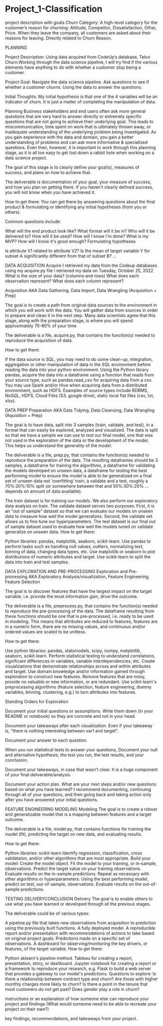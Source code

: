 # Project_1-Classification
project description with goals
Churn Category: A high-level category for the customer’s reason for churning: Attitude, Competitor, Dissatisfaction, Other, Price. When they leave the company, all customers are asked about their reasons for leaving. Directly related to Churn Reason.



PLANNING

Project Description:  Using data acquired from CodeUp’s database, Telco Churn.Working through the data science pipeline, I will try find if the various elements have anything to do with whether a customer stop being a customer.

Project Goal: Navigate the data science pipeline.  Ask questions to see if whether a customer churns. Using the data to answer the questions.

Initial Thoughts: My initial hypothesis is that one of the 4 variables will be an indicator of churn.  It is just a matter of completing the manipulation of data.

Planning
Business stakeholders and end users often ask more general questions that are very hard to answer directly or extremely specific questions that are not going to achieve their underlying goal. This leads to miscommunication, time spent on work that is ultimately thrown away, or inadequate understanding of the underlying problem being investigated. As you gain experience with the data and domain, you gain a better understanding of problems and can ask more informative & specialized questions. Even then, however, it is important to work through this planning stage, as it is all too easy to get lost down a rabbit hole when working on a data science project.

The goal of this stage is to clearly define your goal(s), measures of success, and plans on how to achieve that.

The deliverable is documentation of your goal, your measure of success, and how you plan on getting there. If you haven't clearly defined success, you will not know when you have achieved it.

How to get there: You can get there by answering questions about the final product & formulating or identifying any initial hypotheses (from you or others).

Common questions include:

What will the end product look like?
What format will it be in?
Who will it be delivered to?
How will it be used?
How will I know I'm done?
What is my MVP?
How will I know it's good enough?
Formulating hypotheses

Is attribute V1 related to attribute V2?
Is the mean of target variable Y for subset A significantly different from that of subset B?
...




DATA ACQUISITION
Acquire
I retrieved my data from the Codeup databases using my acquire.py file
I retrieved my data on Tuesday, October 25, 2022
What is the size of your data? (columns and rows)
What does each observation represent?
What does each column represent?

Acquisition
AKA Data Gathering, Data Import, Data Wrangling (Acquisition + Prep)

The goal is to create a path from original data sources to the environment in which you will work with the data. You will gather data from sources in order to prepare and clean it in the next step. Many data scientists agree that this stage, along with the preparation stage, is where you will spend approximately 70-80% of your time.

The deliverable is a file, acquire.py, that contains the function(s) needed to reproduce the acquisition of data.

How to get there:

If the data source is SQL, you may need to do some clean-up, integration, aggregation or other manipulation of data in the SQL environment before reading the data into your python environment.
Using the Python library pandas, acquire the data into a dataframe using a function that reads from your source type, such as pandas.read_csv for acquiring data from a csv.
You may use Spark and/or Hive when acquiring data from a distributed environment, such as HDFS.
Examples of source types include RDBMS, NoSQL, HDFS, Cloud Files (S3, google drive), static local flat files (csv, txt, xlsx).

DATA PREP
Preparation
AKA Data Tidying, Data Cleansing, Data Wrangling (Aquisition + Prep)

The goal is to have data, split into 3 samples (train, validate, and test), in a format that can easily be explored, analyzed and visualized. The data is split so that we have a sample we can use to test our final model, one that was not used in the exploration of the data or the development of the model. This helps us understand the generality of the model.

The deliverable is a file, prep.py, that contains the function(s) needed to reproduce the preparation of the data. The resulting dataframes should be 3 samples, a dataframe for training the algorithms, a dataframe for validating the models developed on unseen data, a dataframe for testing the best performing model to ensure the model is able to be generalized on a final set of unseen data not 'overfitting' train, a validate and a test, roughly a 70%:20%:10% split (or somewhere between that and 50%:30%:20% ... depends on amount of data available).

The train dataset is for training our models. We also perform our exploratory data analysis on train.
The validate dataset serves two purposes. First, it is an "out of sample" dataset so that we can evaluate our models on unseen data to measure how well the model generalizes. Second, the validate set allows us to fine tune our hyperparameters.
The test dataset is our final out of sample dataset used to evaluate how well the models tuned on validate generalize on unseen data.
How to get there:

Python libraries: pandas, matplotlib, seaborn, scikit-learn.
Use pandas to perform tasks such as handling null values, outliers, normalizing text, binning of data, changing data types, etc.
Use matplotlib or seaborn to plot distributions of numeric attributes and target.
Use scikit-learn to split the data into train and test samples.

DATA EXPLORATION AND PRE-PROCESSING
Exploration and Pre-processing
AKA Exploratory Analysis/visualization, Feature Engineering, Feature Selection

The goal is to discover features that have the largest impact on the target variable, i.e. provide the most information gain, drive the outcome.

The deliverable is a file, preprocess.py, that contains the function(s) needed to reproduce the pre-processing of the data. The dataframe resulting from these functions should be one that is pre-processed, i.e. ready to be used in modeling. This means that attributes are reduced to features, features are in a numeric form, there are no missing values, and continuous and/or ordered values are scaled to be unitless.

How to get there:

Use python libraries: pandas, statsmodels, scipy, numpy, matplotlib, seaborn, scikit-learn.
Perform statistical testing to understand correlations, significant differences in variables, variable interdependencies, etc.
Create visualizations that demonstrate relationships across and within attributes and target.
Use domain knowledge and/or information gained through exploration to construct new features.
Remove features that are noisy, provide no valuable or new information, or are redundant.
Use scikit-learn's preprocessing algorithms (feature selection, feature engineering, dummy variables, binning, clustering, e.g.) to turn attributes into features.

Standing Orders for Exploration

Document your initial questions or assumptions. Write them down (in your README or notebook) so they are concrete and not in your head.

Document your takeaways after each visualization. Even if your takeaway is, "there is nothing interesting between var1 and target".

Document your answer to each question.

When you run statistical tests to answer your questions, Document your null and alternative hypothesis, the test you run, the test results, and your conclusion.

Document your takeaways, in case that wasn't clear. It is a huge component of your final deliverable/analysis.

Document your action plan. What are your next steps and/or new questions based on what you have learned? I recommend documenting, continuing through all of your questions, and then going back and taking action only after you have answered your initial questions.



FEATURE ENGINEERING
MODELING
Modeling
The goal is to create a robust and generalizable model that is a mapping between features and a target outcome.

The deliverable is a file, model.py, that contains functions for training the model (fit), predicting the target on new data, and evaluating results.

How to get there:

Python libraries: scikit-learn
Identify regression, classification, cross validataion, and/or other algorithms that are most appropriate.
Build your model:
Create the model object.
Fit the model to your training, or in-sample, observations.
Predict the target value on your training observations.
Evaluate results on the in-sample predictions.
Repeat as necessary with other algorithms or hyperparameters.
Using the best performing model, predict on test, out-of-sample, observations.
Evaluate results on the out-of-sample predictions.

TESTING
DELIVERYCONCLUSION
Delivery
The goal is to enable others to use what you have learned or developed through all the previous stages.

The deliverable could be of various types:

A pipeline.py file that takes new observations from acquisition to prediction using the previously built functions.
A fully deployed model.
A reproducible report and/or presentation with recommendations of actions to take based on original project goals.
Predictions made on a specific set of observations.
A dashboard for observing/monitoring the key drivers, or features, of the target variable.
How to get there:

Python sklearn's pipeline method.
Tableau for creating a report, presentation, story, or dashboard.
Jupyter notebook for creating a report or a framework to reproduce your research, e.g.
Flask to build a web server that provides a gateway to our model's predictions.
Questions to explore:
Is there a relationship between contract type and churn?
Are those with higher monthly charges more likely to churn?
Is there a point in the tenure that most customers do not get past?
Does gender play a role in churn?

instructions or an explanation of how someone else can reproduce your project and findings (What would someone need to be able to recreate your project on their own?)

key findings, recommendations, and takeaways from your project.